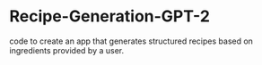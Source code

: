 # Recipe-Generation-GPT-2
code to create an app that generates structured recipes based on ingredients provided by a user. 
